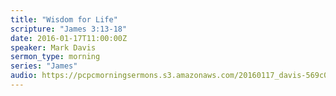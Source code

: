 ```yaml
---
title: "Wisdom for Life"
scripture: "James 3:13-18"
date: 2016-01-17T11:00:00Z
speaker: Mark Davis
sermon_type: morning
series: "James"
audio: https://pcpcmorningsermons.s3.amazonaws.com/20160117_davis-569c0b623f47a.mp3 
---
```




